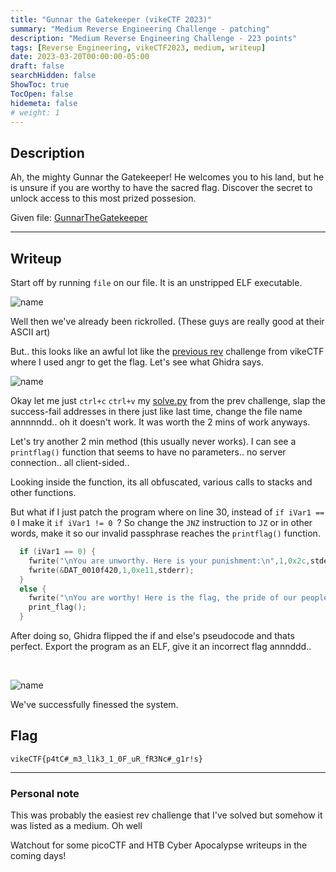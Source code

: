 ```yaml
---
title: "Gunnar the Gatekeeper (vikeCTF 2023)"
summary: "Medium Reverse Engineering Challenge - patching"
description: "Medium Reverse Engineering Challenge - 223 points"
tags: [Reverse Engineering, vikeCTF2023, medium, writeup]
date: 2023-03-20T00:00:00-05:00
draft: false
searchHidden: false
ShowToc: true
TocOpen: false
hidemeta: false
# weight: 1
---
```


## Description

Ah, the mighty Gunnar the Gatekeeper! He welcomes you to his land, but he is unsure if you are worthy to have the sacred flag. Discover the secret to unlock access to this most prized possesion.

Given file: [GunnarTheGatekeeper](/vikectf-gunnar-the-gatekeeper/GunnarTheGatekeeper)

---

## Writeup
Start off by running `file` on our file. It is an unstripped ELF executable. 

![name](/vikectf-gunnar-the-gatekeeper/2023-03-20_01-15.png#center)

Well then we've already been rickrolled. (These guys are really good at their ASCII art)

But.. this looks like an awful lot like the [previous rev](https://dinari.ca/posts/vikectf/floating-viking-head/) challenge from vikeCTF where I used angr to get the flag. Let's see what Ghidra says.

![name](/vikectf-gunnar-the-gatekeeper/2023-03-20_01-33.png#center)

Okay let me just `ctrl+c` `ctrl+v` my [solve.py](/vikectf-floating-viking-head/solve.py) from the prev challenge, slap the success-fail addresses in there just like last time, change the file name annnnndd.. oh it doesn't work. It was worth the 2 mins of work anyways.

Let's try another 2 min method (this usually never works). I can see a `printflag()` function that seems to have no parameters.. no server connection.. all client-sided..

Looking inside the function, its all obfuscated, various calls to stacks and other functions.

But what if I just patch the program where on line 30, instead of `if iVar1 == 0` I make it `if iVar1 != 0 `? So change the `JNZ` instruction to `JZ` or in other words, make it so our invalid passphrase reaches the `printflag()` function.

```c
  if (iVar1 == 0) {
    fwrite("\nYou are unworthy. Here is your punishment:\n",1,0x2c,stderr);
    fwrite(&DAT_0010f420,1,0xe11,stderr);
  }
  else {
    fwrite("\nYou are worthy! Here is the flag, the pride of our people:\n\n",1,0x3d,stderr);
    print_flag();
  }
```

After doing so, Ghidra flipped the if and else's pseudocode and thats perfect. Export the program as an ELF, give it an incorrect flag annnddd..

&nbsp;

![name](/vikectf-gunnar-the-gatekeeper/2023-03-20_01-57.png#center)

We've successfully finessed the system.

## Flag

`vikeCTF{p4tC#_m3_l1k3_1_0F_uR_fR3Nc#_g1r!s}`

---

### Personal note
This was probably the easiest rev challenge that I've solved but somehow it was listed as a medium. Oh well

Watchout for some picoCTF and HTB Cyber Apocalypse writeups in the coming days!

